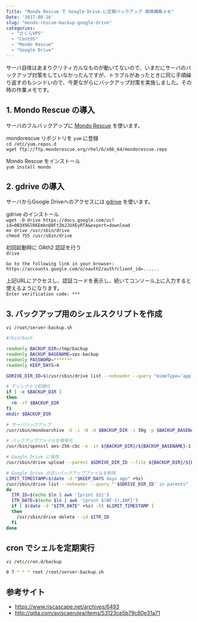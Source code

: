 ```yaml
---
Title: "Mondo Rescue で Google Drive に定期バックアップ 環境構築メモ"
Date: '2017-08-16'
slug: "mondo-rescue-backup-google-drive"
categories:
  - "さくらVPS"
  - "CentOS"
  - "Mondo Rescue"
  - "Google Drive"
---
```


サーバ自体はあまりクリティカルなものが動いてないので、いまだにサーバのバックアップ対策をしていなかったんですが、トラブルがあったときに同じ手順繰り返すのもシンドいので、今更ながらにバックアップ対策を実施しました。その時の作業メモです。

## 1. Mondo Rescue の導入

サーバのフルバックアップに [Mondo Rescue](http://www.mondorescue.org/) を使います。  

mondorescue リポジトリを `yum` に登録  
`cd /etc/yum.repos.d`  
`wget ftp://ftp.mondorescue.org/rhel/6/x86_64/mondorescue.repo`  

Mondo Rescue をインストール  
`yum install mondo`

## 2. gdrive の導入

サーバからGoogle Driveへのアクセスには [gdrive](https://github.com/prasmussen/gdrive) を使います。

gdrive のインストール  
`wget -O drive https://docs.google.com/uc?id=0B3X9GlR6EmbnQ0FtZmJJUXEyRTA&export=download`  
`mv drive /usr/sbin/drive`  
`chmod 755 /usr/sbin/drive`

初回起動時に OAth2 認証を行う  
`drive`
```
Go to the following link in your browser:
https://accounts.google.com/o/oauth2/auth?client_id=......
```
上記URLにアクセスし、認証コードを表示し、続いてコンソール上に入力すると使えるようになります。  
`Enter verification code: ***`  


## 3. バックアップ用のシェルスクリプトを作成

`vi /root/server-backup.sh`
```sh
#/bin/bash

readonly BACKUP_DIR=/tmp/backup
readonly BACKUP_BASENAME=vps-backup
readonly PASSWORD=*******
readonly KEEP_DAYS=4

GDRIVE_DIR_ID=$(/usr/sbin/drive list --noheader --query "mimeType='application/vnd.google-apps.folder' and title='$BACKUP_BASENAME'" | awk '{print $1}')

# ディレクトリ初期化
if [ -e $BACKUP_DIR ]
then
  rm -rf $BACKUP_DIR
fi
mkdir $BACKUP_DIR

# サーババックアップ
/usr/sbin/mondoarchive -O -i -N -d $BACKUP_DIR -s 30g -p $BACKUP_BASENAME

# バックアップファイルを暗号化
/usr/bin/openssl aes-256-cbc -e -in ${BACKUP_DIR}/${BACKUP_BASENAME}-1.iso -out ${BACKUP_DIR}/${BACKUP_BASENAME}-crypt.iso -pass pass:$PASSWORD

# Google Drive に保存
/usr/sbin/drive upload --parent $GDRIVE_DIR_ID --file ${BACKUP_DIR}/${BACKUP_BASENAME}-crypt.iso --title ${BACKUP_BASENAME}-`date +%Y%m%d`.iso

# Google Drive の古いバックアップファイルを削除
LIMIT_TIMESTAMP=$(date -d "$KEEP_DAYS days ago" +%s)
/usr/sbin/drive list --noheader --query "'$GDRIVE_DIR_ID' in parents" | while read ln
do
  ITR_ID=$(echo $ln | awk '{print $1}')
  ITR_DATE=$(echo $ln | awk '{print $(NF-1),$NF}')
  if [ $(date -d "$ITR_DATE" +%s) -lt $LIMIT_TIMESTAMP ]
  then
    /usr/sbin/drive delete --id $ITR_ID
  fi
done
```

## cron でシェルを定期実行

`vi /etc/cron.d/backup`
```sh
0 7 * * * root /root/server-backup.sh
```


## 参考サイト
- https://www.riscascape.net/archives/6493
- http://qiita.com/aviscaerulea/items/53123ce5b79c80e31a71
